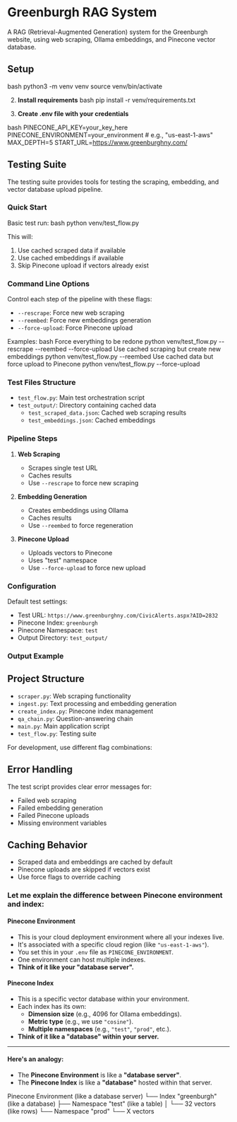 # Greenburgh RAG System

A RAG (Retrieval-Augmented Generation) system for the Greenburgh website, using web scraping, Ollama embeddings, and Pinecone vector database.

## Setup
bash
python3 -m venv venv
source venv/bin/activate 

2. **Install requirements**
bash
pip install -r venv/requirements.txt

3. **Create .env file with your credentials**

bash
PINECONE_API_KEY=your_key_here
PINECONE_ENVIRONMENT=your_environment # e.g., "us-east-1-aws"
MAX_DEPTH=5
START_URL=https://www.greenburghny.com/


## Testing Suite

The testing suite provides tools for testing the scraping, embedding, and vector database upload pipeline.

### Quick Start

Basic test run:
bash
python venv/test_flow.py


This will:
1. Use cached scraped data if available
2. Use cached embeddings if available
3. Skip Pinecone upload if vectors already exist

### Command Line Options

Control each step of the pipeline with these flags:

- `--rescrape`: Force new web scraping
- `--reembed`: Force new embeddings generation
- `--force-upload`: Force Pinecone upload

Examples:
bash
Force everything to be redone
python venv/test_flow.py --rescrape --reembed --force-upload
Use cached scraping but create new embeddings
python venv/test_flow.py --reembed
Use cached data but force upload to Pinecone
python venv/test_flow.py --force-upload

### Test Files Structure

- `test_flow.py`: Main test orchestration script
- `test_output/`: Directory containing cached data
  - `test_scraped_data.json`: Cached web scraping results
  - `test_embeddings.json`: Cached embeddings

### Pipeline Steps

1. **Web Scraping**
   - Scrapes single test URL
   - Caches results
   - Use `--rescrape` to force new scraping

2. **Embedding Generation**
   - Creates embeddings using Ollama
   - Caches results
   - Use `--reembed` to force regeneration

3. **Pinecone Upload**
   - Uploads vectors to Pinecone
   - Uses "test" namespace
   - Use `--force-upload` to force new upload

### Configuration

Default test settings:
- Test URL: `https://www.greenburghny.com/CivicAlerts.aspx?AID=2832`
- Pinecone Index: `greenburgh`
- Pinecone Namespace: `test`
- Output Directory: `test_output/`

### Output Example



## Project Structure

- `scraper.py`: Web scraping functionality
- `ingest.py`: Text processing and embedding generation
- `create_index.py`: Pinecone index management
- `qa_chain.py`: Question-answering chain
- `main.py`: Main application script
- `test_flow.py`: Testing suite


For development, use different flag combinations:


## Error Handling

The test script provides clear error messages for:
- Failed web scraping
- Failed embedding generation
- Failed Pinecone uploads
- Missing environment variables

## Caching Behavior

- Scraped data and embeddings are cached by default
- Pinecone uploads are skipped if vectors exist
- Use force flags to override caching


### Let me explain the difference between Pinecone environment and index:

#### **Pinecone Environment**
- This is your cloud deployment environment where all your indexes live.
- It's associated with a specific cloud region (like `"us-east-1-aws"`).
- You set this in your `.env` file as `PINECONE_ENVIRONMENT`.
- One environment can host multiple indexes.
- **Think of it like your "database server".**

#### **Pinecone Index**
- This is a specific vector database within your environment.
- Each index has its own:
  - **Dimension size** (e.g., 4096 for Ollama embeddings).
  - **Metric type** (e.g., we use `"cosine"`).
  - **Multiple namespaces** (e.g., `"test"`, `"prod"`, etc.).
- **Think of it like a "database" within your server.**

---

#### **Here's an analogy:**
- The **Pinecone Environment** is like a **"database server"**.
- The **Pinecone Index** is like a **"database"** hosted within that server.

Pinecone Environment (like a database server)
└── Index "greenburgh" (like a database)
    ├── Namespace "test" (like a table)
    │   └── 32 vectors (like rows)
    └── Namespace "prod"
        └── X vectors